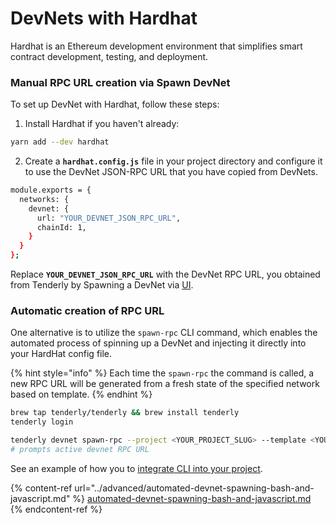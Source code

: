 # DevNets with Hardhat

Hardhat is an Ethereum development environment that simplifies smart contract development, testing, and deployment.

### Manual RPC URL creation via Spawn DevNet

To set up DevNet with Hardhat, follow these steps:

1. Install Hardhat if you haven't already:

```bash
yarn add --dev hardhat
```

2. Create a **`hardhat.config.js`** file in your project directory and configure it to use the DevNet JSON-RPC URL that you have copied from DevNets.

```bash
module.exports = {
  networks: {
    devnet: {
      url: "YOUR_DEVNET_JSON_RPC_URL",
      chainId: 1,
    }
  }
};
```

Replace **`YOUR_DEVNET_JSON_RPC_URL`** with the DevNet RPC URL, you obtained from Tenderly by Spawning a DevNet via [UI](https://dashboard.tenderly.co/register?redirectTo=devnets).

### Automatic creation of RPC URL

One alternative is to utilize the `spawn-rpc` CLI command, which enables the automated process of spinning up a DevNet and injecting it directly into your HardHat config file.

{% hint style="info" %}
Each time the `spawn-rpc` the command is called, a new RPC URL will be generated from a fresh state of the specified network based on template.
{% endhint %}

```bash
brew tap tenderly/tenderly && brew install tenderly
tenderly login

tenderly devnet spawn-rpc --project <YOUR_PROJECT_SLUG> --template <YOUR_TEMPALATE_SLUG>
# prompts active devnet RPC URL
```

See an example of how you to [integrate CLI into your project](https://github.com/Tenderly/devnet-examples/tree/main/CI-project).

{% content-ref url="../advanced/automated-devnet-spawning-bash-and-javascript.md" %}
[automated-devnet-spawning-bash-and-javascript.md](../advanced/automated-devnet-spawning-bash-and-javascript.md)
{% endcontent-ref %}
